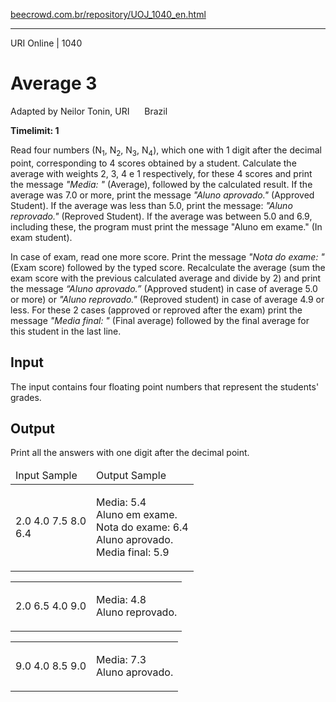 <p><a href="https://www.beecrowd.com.br/repository/UOJ_1040_en.html">beecrowd.com.br/repository/UOJ_1040_en.html</a></p><hr>
<div>
  <span>URI Online | 1040</span>
  <h1>Average 3</h1>
  <div><p>
     Adapted by Neilor Tonin, URI <img alt="" src="https://resources.beecrowd.com.br/gallery/images/flags/br.gif" style="width: 16px; height: 11px; "> Brazil</p>
  </div>
  <strong>Timelimit: 1</strong>
</div>
<div>
<div>
  <p>
   Read four numbers (N<sub>1</sub>, N<sub>2</sub>, N<sub>3</sub>, N<sub>4</sub>), which one with 1 digit after the decimal point, corresponding to 4 scores obtained by a student. Calculate the average with weights 2, 3, 4 e 1 respectively, for these 4 scores and print the message <em>"Media: " </em>(Average), followed by the calculated result. If the average was 7.0 or more, print the message <em>"Aluno aprovado."</em> (Approved Student). If the average was less than 5.0, print the message: <em>"Aluno reprovado."</em> (Reproved Student). If the average was between 5.0 and 6.9, including these, the program must print the message "Aluno em exame." (In exam student).</p>
  <p>
  In case of exam, read one more score. Print the message <em>"Nota do exame: "</em> (Exam score) followed by the typed score. Recalculate the average (sum the exam score with the previous calculated average and divide by 2) and print the message <em>“Aluno aprovado.”</em> (Approved student) in case of average 5.0 or more) or <em>"Aluno reprovado."</em> (Reproved student) in case of average 4.9 or less. For these 2 cases (approved or reproved after the exam) print the message <em>"Media final: "</em> (Final average) followed by the final average for this student in the last line.</p>
</div>
<h2>Input</h2>
<div>
  <p>
   The input contains four floating point numbers that represent the students' grades.</p>
</div>
<h2>Output</h2>
<div>
  <p>
   Print all the answers with one digit after the decimal point.</p>
</div>
<div></div>
  <table>
    <thead>
      <tr>
        <td>Input Sample</td>
        <td>Output Sample</td>
      </tr>
    </thead>
    <tbody>
      <tr>
        <td>
          <p>
           2.0 4.0 7.5 8.0<br>
           6.4</p>
        </td>
        <td>
          <p>
           Media: 5.4<br>
           Aluno em exame.<br>
           Nota do exame: 6.4<br>
           Aluno aprovado.<br>
           Media final: 5.9</p>
        </td>
      </tr>
    </tbody>
  </table>
  <table>
    <tbody>
      <tr>
        <td>
          <p>
           2.0 6.5 4.0 9.0</p>
        </td>
        <td>
          <p>Media: 4.8<br>
           Aluno reprovado.</p>
        </td>
      </tr>
    </tbody>
  </table>
  <table>
    <tbody>
      <tr>
        <td>
          <p>
           9.0 4.0 8.5 9.0</p>
        </td>
        <td>
          <p>
           Media: 7.3<br>
           Aluno aprovado.</p>
        </td>
      </tr>
    </tbody>
  </table>
</div>